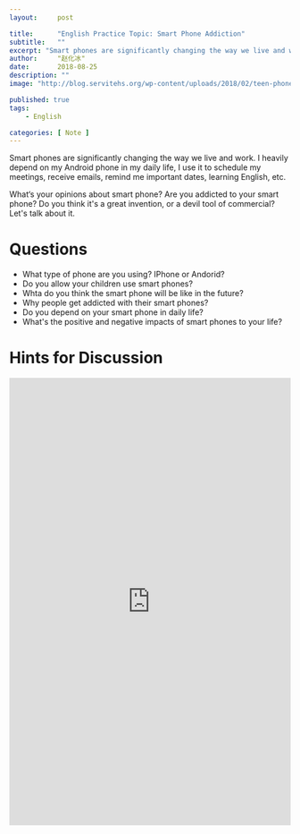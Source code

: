 ```yaml
---
layout:     post

title:      "English Practice Topic: Smart Phone Addiction"
subtitle:   ""
excerpt: "Smart phones are significantly changing the way we live and work. I heavily depend on my Android phone in my daily life, I use it to schedule my meetings, receive emails, remind me important dates, learning English, etc. What about you?"
author:     "赵化冰"
date:       2018-08-25
description: ""
image: "http://blog.servitehs.org/wp-content/uploads/2018/02/teen-phone-dark.png"

published: true 
tags:
    - English 

categories: [ Note ]
---
```


Smart phones are significantly changing the way we live and work. I heavily depend on my Android phone in my daily life, I use it to schedule my meetings, receive emails, remind me important dates, learning English, etc. 

What‘s your opinions about smart phone? Are you addicted to your smart phone? Do you think it's a great invention, or a devil tool of commercial? Let's talk about it.

# Questions

* What type of phone are you using? IPhone or Andorid?
* Do you allow your children use smart phones?
* Whta do you think the smart phone will be like in the future?
* Why people get addicted with their smart phones? 
* Do you depend on your smart phone in daily life?
* What's the positive and negative impacts of smart phones to your life?

# Hints for Discussion
<iframe width="100%" height="800" src="https://coggle.it/diagram/VPxDyZelmdhos3u6/t/smart-phone/afa68b1f8d99d4747b9d0e4f69ae094a0fe72f83560865cef3fc31b7ea815884" frameborder="0" allowfullscreen></iframe>
